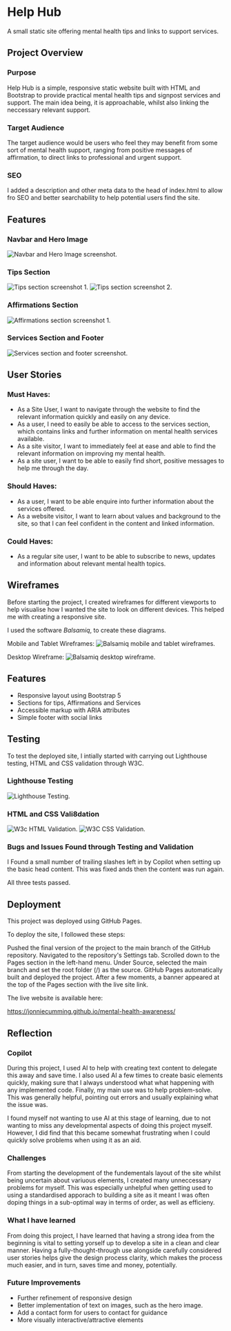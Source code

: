 # Help Hub

A small static site offering mental health tips and links to support services.

## Project Overview 

### Purpose

Help Hub is a simple, responsive static website built with HTML and Bootstrap to provide practical mental health tips and signpost services and support. The main idea being, it is approachable, whilst also linking the neccessary relevant support.

### Target Audience

The target audience would be users who feel they may benefit from some sort of mental health support, ranging from positive messages of affirmation, to direct links to professional and urgent support.

### SEO
I added a description and other meta data to the head of index.html to allow fro SEO and better searchability to help potential users find the site.

## Features
### Navbar and Hero Image
![Navbar and Hero Image screenshot.](/assets/images/site-screenshots/navbar-and-hero.png)
### Tips Section
![Tips section screenshot 1.](/assets/images/site-screenshots/tips-section-1.png)
![Tips section screenshot 2.](/assets/images/site-screenshots/tips-section-2.png)
### Affirmations Section
![Affirmations section screenshot 1.](/assets/images/site-screenshots/affirmations-section.png)
### Services Section and Footer
![Services section and footer screenshot.](/assets/images/site-screenshots/services-and-footer.png)

## User Stories

### Must Haves:
- As a Site User, I want to navigate through the website to find the relevant information quickly and easily on any device.
- As a user, I need to easily be able to access to the services section, which contains links and further information on mental health services available.
- As a site visitor, I want to immediately feel at ease and able to find the relevant information on improving my mental health.
- As a site user, I want to be able to easily find short, positive messages to help me through the day.
### Should Haves:
- As a user, I want to be able enquire into further information about the services offered.
- As a website visitor, I want to learn about values and background to the site, so that I can feel confident in the content and linked information.

### Could Haves:
- As a regular site user, I want to be able to subscribe to news, updates and information about relevant mental health topics.
## Wireframes

Before starting the project, I created wireframes for different viewports to help visualise how I wanted the site to look on different devices. This helped me with creating a responsive site.

I used the software _Balsamiq_, to create these diagrams.

Mobile and Tablet Wireframes:
![Balsamiq mobile and tablet wireframes.](/assets/images/wireframes/Mobile%20and%20Tablet%20view.png)

Desktop Wireframe:
![Balsamiq desktop wireframe.](/assets/images/wireframes/Desktop%20view.png)

## Features

- Responsive layout using Bootstrap 5
- Sections for tips, Affirmations and Services
- Accessible markup with ARIA attributes
- Simple footer with social links

## Testing

To test the deployed site, I intially started with carrying out Lighthouse testing, HTML and CSS validation through W3C.

### Lighthouse Testing
![Lighthouse Testing.](/assets/images/testing/lighthouse-report.png)

 ### HTML and CSS Vali8dation
![W3c HTML Validation.](/assets/images/testing/w3c-html-validation.png)
![W3C CSS Validation.](/assets/images/testing/w3c-css-validation.png)

### Bugs and Issues Found through Testing and Validation
I Found a small number of trailing slashes left in by Copilot when setting up the basic head content. This was fixed ands then the content was run again.

All three tests passed.

## Deployment

This project was deployed using GitHub Pages.

To deploy the site, I followed these steps:

Pushed the final version of the project to the main branch of the GitHub repository.
Navigated to the repository's Settings tab.
Scrolled down to the Pages section in the left-hand menu.
Under Source, selected the main branch and set the root folder (/) as the source.
GitHub Pages automatically built and deployed the project.
After a few moments, a banner appeared at the top of the Pages section with the live site link.

The live website is available here:

https://jonniecumming.github.io/mental-health-awareness/


## Reflection

### Copilot
During this project, I used AI to help with creating text content to delegate this away and save time. I also used AI a few times to create basic elements quickly, making sure that I always understood what what happening with any implemented code. Finally, my main use was to help problem-solve. This was generally helpful, pointing out errors and usually explaining what the issue was.

I found myself not wanting to use AI at this stage of learning, due to not wanting to miss any developmental aspects of doing this project myself. However, I did find that this became somewhat frustrating when I could quickly solve problems when using it as an aid.

### Challenges
From starting the development of the fundementals layout of the site whilst being uncertain about variuous elements, I created many unneccessary problems for myself. This was especially unhelpful when getting used to using a standardised apporach to building a site as it meant I was often doping things in a sub-optimal way in terms of order, as well as efficieny.

### What I have learned
From doing this project, I have learned that having a strong idea from the beginning is vital to setting yorself up to develop a site in a clean and clear manner. Having a fully-thought-through use alongside carefully considered user stories helps give the design process clarity, which makes the process much easier, and in turn, saves time and money, potentially.

### Future Improvements
- Further refinement of responsive design
- Better implementation of text on images, such as the hero image.
- Add a contact form for users to contact for guidance
- More visually interactive/attractive elements

